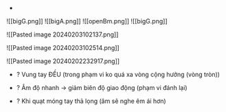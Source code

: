 +
![[bigG.png]]
![[bigA.png]]
![[openBm.png]]
![[bigG.png]]


![[Pasted image 20240203102137.png]]

![[Pasted image 20240203102514.png]]

![[Pasted image 20240202232917.png]]

+ ?  Vung tay ĐỀU (trong phạm vi ko quá xa vòng cộng hưởng (vòng tròn))
+ ? Âm độ nhanh -> giảm biên độ giao động (phạm vi đánh lại)

+ ? Khi quạt móng tay thả lọng (âm sẽ nghe êm ái hơn) 

